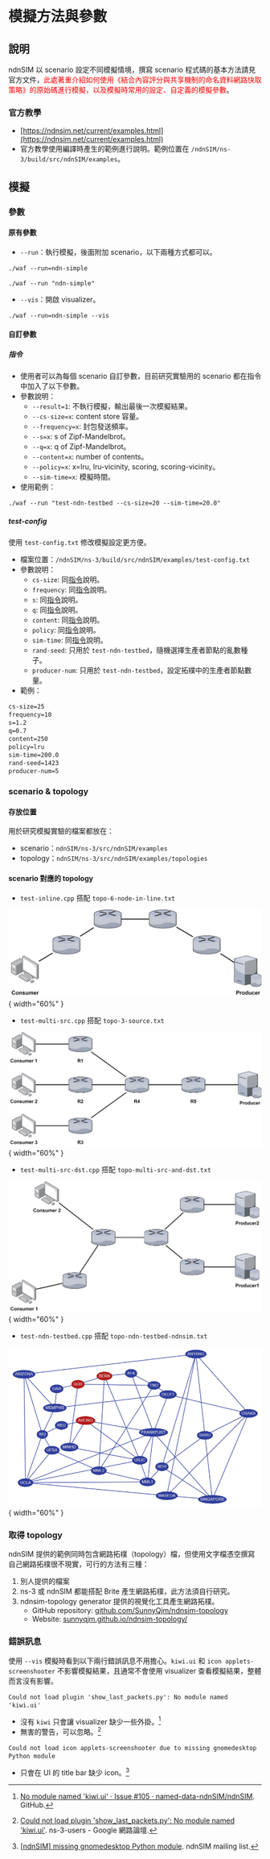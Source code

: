 # 模擬方法與參數

## 說明

ndnSIM 以 scenario 設定不同模擬情境，撰寫 scenario 程式碼的基本方法請見官方文件，<font color=red>此處著重介紹如何使用《結合內容評分與共享機制的命名資料網路快取策略》的原始碼進行模擬，以及模擬時常用的設定、自定義的模擬參數</font>。

### 官方教學
* [https://ndnsim.net/current/examples.html](https://ndnsim.net/current/examples.html)
* 官方教學使用編譯時產生的範例進行說明。範例位置在 `/ndnSIM/ns-3/build/src/ndnSIM/examples`。

## 模擬

### 參數

#### 原有參數

* `--run`：執行模擬，後面附加 scenario，以下兩種方式都可以。
```
./waf --run=ndn-simple
```
```
./waf --run "ndn-simple"
```
* `--vis`：開啟 visualizer。
```
./waf --run=ndn-simple --vis
```

#### 自訂參數

##### 指令

* 使用者可以為每個 scenario 自訂參數，目前研究實驗用的 scenario 都在指令中加入了以下參數。
* 參數說明：
    * `--result=1`: 不執行模擬，輸出最後一次模擬結果。
    * `--cs-size=x`: content store 容量。
    * `--frequency=x`: 封包發送頻率。
    * `--s=x`: s of Zipf-Mandelbrot。
    * `--q=x`: q of Zipf-Mandelbrot。
    * `--content=x`: number of contents。
    * `--policy=x`: x=lru, lru-vicinity, scoring, scoring-vicinity。
    * `--sim-time=x`: 模擬時間。
* 使用範例：
```
./waf --run "test-ndn-testbed --cs-size=20 --sim-time=20.0"
```

##### test-config

使用 `test-config.txt` 修改模擬設定更方便。
* 檔案位置：`/ndnSIM/ns-3/build/src/ndnSIM/examples/test-config.txt`
* 參數說明：
    * `cs-size`: 同[指令](#指令)說明。
    * `frequency`: 同[指令](#指令)說明。
    * `s`: 同[指令](#指令)說明。
    * `q`: 同[指令](#指令)說明。
    * `content`: 同[指令](#指令)說明。
    * `policy`: 同[指令](#指令)說明。
    * `sim-time`: 同[指令](#指令)說明。
    * `rand-seed`: 只用於 `test-ndn-testbed`，隨機選擇生產者節點的亂數種子。
    * `producer-num`: 只用於 `test-ndn-testbed`，設定拓樸中的生產者節點數量。
* 範例：
```
cs-size=25
frequency=10
s=1.2
q=0.7
content=250
policy=lru
sim-time=200.0
rand-seed=1423
producer-num=5
```

### scenario & topology

#### 存放位置

用於研究模擬實驗的檔案都放在：

* scenario：`ndnSIM/ns-3/src/ndnSIM/examples`
* topology：`ndnSIM/ns-3/src/ndnSIM/examples/topologies`

#### scenario 對應的 topology

* `test-inline.cpp` 搭配 `topo-6-node-in-line.txt`

![Simple Topology-simple 6 node.drawio](images/topology1.png){ width="60%" }

* `test-multi-src.cpp` 搭配 `topo-3-source.txt`

![Simple Topology-multiple source.drawio](images/topology2.png){ width="60%" }

* `test-multi-src-dst.cpp` 搭配 `topo-multi-src-and-dst.txt`

![Simple Topology-different distance.drawio](images/topology3.png){ width="60%" }

* `test-ndn-testbed.cpp` 搭配 `topo-ndn-testbed-ndnsim.txt`

![NDN Testbed topology from NDN-Play](images/topology4.png){ width="60%" }


### 取得 topology

ndnSIM 提供的範例同時包含網路拓樸（topology）檔，但使用文字檔憑空撰寫自己網路拓樸很不現實，可行的方法有三種：

1. 別人提供的檔案
2. ns-3 或 ndnSIM 都能搭配 Brite 產生網路拓樸，此方法須自行研究。
3. ndnsim-topology generator 提供的視覺化工具產生網路拓樸。
    * GitHub repository: [github.com/SunnyQjm/ndnsim-topology](https://github.com/SunnyQjm/ndnsim-topology)
    * Website: [sunnyqjm.github.io/ndnsim-topology/](https://sunnyqjm.github.io/ndnsim-topology/)

### 錯誤訊息

使用 `--vis` 模擬時看到以下兩行錯誤訊息不用擔心。`kiwi.ui` 和 `icon applets-screenshooter` 不影響模擬結果，且通常不會使用 visualizer 查看模擬結果，整體而言沒有影響。

```
Could not load plugin 'show_last_packets.py': No module named 'kiwi.ui'
```

* 沒有 `kiwi` 只會讓 visualizer 缺少一些外掛。[^1]
* 無害的警告，可以忽略。[^2]

```
Could not load icon applets-screenshooter due to missing gnomedesktop Python module
```

* 只會在 UI 的 title bar 缺少 icon。[^3]

[^1]: [No module named 'kiwi.ui' · Issue #105 · named-data-ndnSIM/ndnSIM](https://github.com/named-data-ndnSIM/ndnSIM/issues/105). GitHub.
[^2]: [Could not load plugin 'show_last_packets.py': No module named 'kiwi.ui'](https://groups.google.com/g/ns-3-users/c/vkqPyJmxvYU/m/744RzpPfCQAJ). ns-3-users - Google 網路論壇.
[^3]: [[ndnSIM] missing gnomedesktop Python module](https://www.lists.cs.ucla.edu/pipermail/ndnsim/2018-April/004641.html). ndnSIM mailing list.